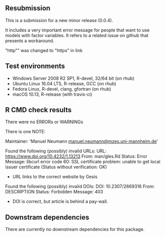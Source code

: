 ## Resubmission

This is a submission for a new minor release (0.0.4).

It includes a very important error message for people that want to use models
with factor variables. 
It refers to a related issue on github that presents a workaround.

"http"" was changed to "https" in link


## Test environments

* Windows Server 2008 R2 SP1, R-devel, 32/64 bit (on rhub)
* Ubuntu Linux 16.04 LTS, R-release, GCC (on rhub)
* Fedora Linux, R-devel, clang, gfortran (on rhub)
* macOS 10.13, R-release (with travis-ci)


## R CMD check results
There were no ERRORs or WARNINGs

There is one NOTE:

Maintainer: 'Manuel Neumann <manuel.neumann@mzes.uni-mannheim.de>'
  
Found the following (possibly) invalid URLs:
  URL: https://www.doi.org/10.4232/1.13213
    From: man/gles.Rd
    Status: Error
    Message: libcurl error code 60:
      	SSL certificate problem: unable to get local issuer certificate
      	(Status without verification: OK)

* URL links to the correct website by Gesis

Found the following (possibly) invalid DOIs:
  DOI: 10.2307/2669316
    From: DESCRIPTION
    Status: Forbidden
    Message: 403

* DOI is correct, but article is behind a pay-wall.


## Downstram dependencies
There are currently no downstream dependencies for this package.
